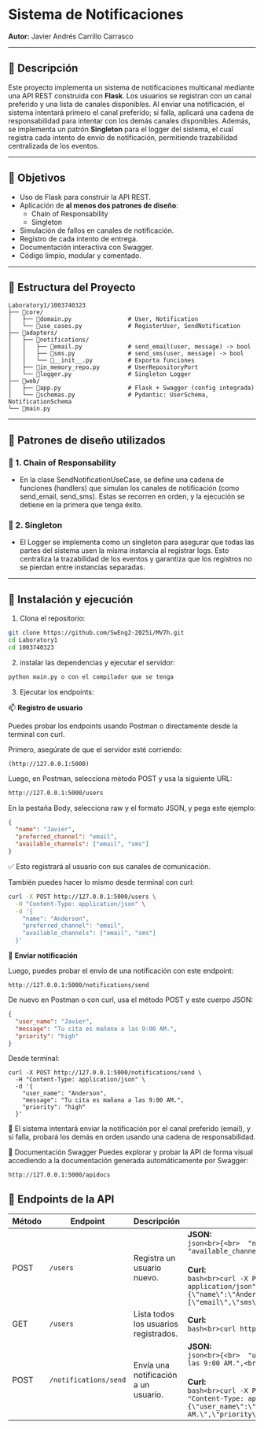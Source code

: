 # Sistema de Notificaciones

**Autor:** Javier Andrés Carrillo Carrasco

---

## 📘 Descripción

Este proyecto implementa un sistema de notificaciones multicanal mediante una API REST construida con **Flask**. 
Los usuarios se registran con un canal preferido y una lista de canales disponibles. Al enviar una notificación, el sistema intentará primero el canal preferido; si falla, aplicará una cadena de responsabilidad para intentar con los demás canales disponibles.
Además, se implementa un patrón **Singleton** para el logger del sistema, el cual registra cada intento de envío de notificación, permitiendo trazabilidad centralizada de los eventos.

---

## 🎯 Objetivos

- Uso de Flask para construir la API REST.
- Aplicación de **al menos dos patrones de diseño**:
  - Chain of Responsability
  - Singleton
- Simulación de fallos en canales de notificación.
- Registro de cada intento de entrega.
- Documentación interactiva con Swagger.
- Código limpio, modular y comentado.

---

## 🧱 Estructura del Proyecto

```
Laboratory1/1003740323
├── 📂core/
│   ├── 🐍domain.py                # User, Notification
│   └── 🐍use_cases.py             # RegisterUser, SendNotification
├── 📂adapters/
│   ├── 📂notifications/           
│   │   ├── 🐍email.py             # send_email(user, message) -> bool
│   │   ├── 🐍sms.py               # send_sms(user, message) -> bool
│   │   └── 🐍__init__.py          # Exporta funciones
│   ├── 🐍in_memory_repo.py        # UserRepositoryPort 
│   └── 🐍logger.py                # Singleton Logger
├── 📂web/
│   ├── 🐍app.py                   # Flask + Swagger (config integrada)
│   └── 🐍schemas.py               # Pydantic: UserSchema, NotificationSchema
└── 🐍main.py                      
```

---

## 🔁 Patrones de diseño utilizados

### 🔗 1. Chain of Responsability

- En la clase SendNotificationUseCase, se define una cadena de funciones (handlers) que simulan los canales de notificación (como send_email, send_sms). Estas se recorren en orden, y la ejecución se detiene en la primera que tenga éxito.

### 🧩 2. Singleton

- El Logger se implementa como un singleton para asegurar que todas las partes del sistema usen la misma instancia al registrar logs. Esto centraliza la trazabilidad de los eventos y garantiza que los registros no se pierdan entre instancias separadas.

---

## 🚀 Instalación y ejecución

1. Clona el repositorio:

```bash
git clone https://github.com/SwEng2-2025i/MV7h.git
cd Laboratory1
cd 1003740323
```

2. instalar las dependencias y ejecutar el servidor:

```bash
python main.py o con el compilador que se tenga
```

3. Ejecutar los endpoints:

📫 **Registro de usuario**

Puedes probar los endpoints usando Postman o directamente desde la terminal con curl.

Primero, asegúrate de que el servidor esté corriendo:

```
(http://127.0.0.1:5000)
```

Luego, en Postman, selecciona método POST y usa la siguiente URL:

```bash
http://127.0.0.1:5000/users
```
En la pestaña Body, selecciona raw y el formato JSON, y pega este ejemplo:

```json
{
  "name": "Javier",
  "preferred_channel": "email",
  "available_channels": ["email", "sms"]
}

```

✅ Esto registrará al usuario con sus canales de comunicación.

También puedes hacer lo mismo desde terminal con curl:

```bash
curl -X POST http://127.0.0.1:5000/users \
  -H "Content-Type: application/json" \
  -d '{
    "name": "Anderson",
    "preferred_channel": "email",
    "available_channels": ["email", "sms"]
  }'
```
📨 **Enviar notificación**

Luego, puedes probar el envío de una notificación con este endpoint:

```
http://127.0.0.1:5000/notifications/send
```

De nuevo en Postman o con curl, usa el método POST y este cuerpo JSON:


```json
{
  "user_name": "Javier",
  "message": "Tu cita es mañana a las 9:00 AM.",
  "priority": "high"
}
```

Desde terminal:
```
curl -X POST http://127.0.0.1:5000/notifications/send \
  -H "Content-Type: application/json" \
  -d '{
    "user_name": "Anderson",
    "message": "Tu cita es mañana a las 9:00 AM.",
    "priority": "high"
  }'
```
📌 El sistema intentará enviar la notificación por el canal preferido (email), y si falla, probará los demás en orden usando una cadena de responsabilidad.

📄 Documentación Swagger
Puedes explorar y probar la API de forma visual accediendo a la documentación generada automáticamente por Swagger:
```
http://127.0.0.1:5000/apidocs
```


## 📘 Endpoints de la API

| Método | Endpoint               | Descripción                            | Ejemplo JSON / Curl                                                                                                                                                                                                                                 |
|--------|------------------------|----------------------------------------|-----------------------------------------------------------------------------------------------------------------------------------------------------------------------------------------------------------------------------------------------------|
| POST   | `/users`               | Registra un usuario nuevo.             | **JSON:**<br>```json<br>{<br>  "name": "Anderson",<br>  "preferred_channel": "email",<br>  "available_channels": ["email", "sms"]<br>}```<br><br>**Curl:**<br>```bash<br>curl -X POST http://127.0.0.1:5000/users \ <br>  -H "Content-Type: application/json" \ <br>  -d "{\"name\":\"Anderson\",\"preferred_channel\":\"email\",\"available_channels\":[\"email\",\"sms\"]}"<br>``` |
| GET    | `/users`               | Lista todos los usuarios registrados.  | **Curl:**<br>```bash<br>curl http://127.0.0.1:5000/users<br>```                                                                                                                                                                                    |
| POST   | `/notifications/send`  | Envía una notificación a un usuario.   | **JSON:**<br>```json<br>{<br>  "user_name": "Anderson",<br>  "message": "Tu cita es mañana a las 9:00 AM.",<br>  "priority": "high"<br>}```<br><br>**Curl:**<br>```bash<br>curl -X POST http://127.0.0.1:5000/notifications/send \ <br>  -H "Content-Type: application/json" \ <br>  -d "{\"user_name\":\"Anderson\",\"message\":\"Tu cita es mañana a las 9:00 AM.\",\"priority\":\"high\"}"<br>``` |

